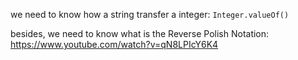 we need to know how a string transfer a integer:  `Integer.valueOf()`

besides, we need to know what is the Reverse Polish Notation: https://www.youtube.com/watch?v=qN8LPIcY6K4

